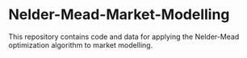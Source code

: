# Nelder-Mead-Market-Modelling
This repository contains code and data for applying the Nelder-Mead optimization algorithm to market modelling.
